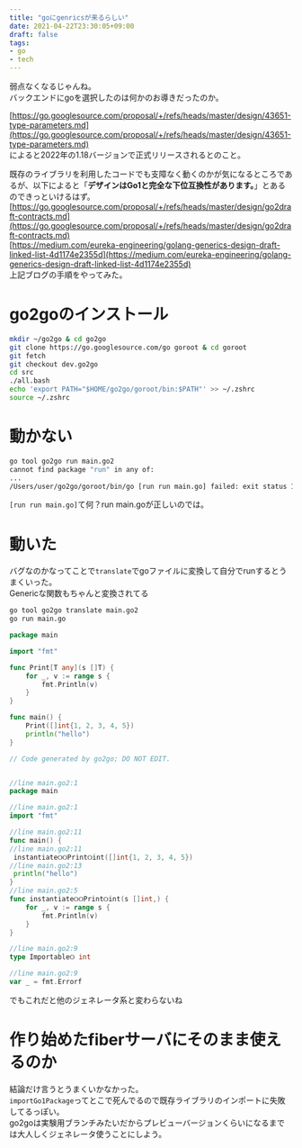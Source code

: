 ```yaml
---
title: "goにgenricsが来るらしい"
date: 2021-04-22T23:30:05+09:00
draft: false
tags:
- go
- tech
---
```


弱点なくなるじゃんね。  
バックエンドにgoを選択したのは何かのお導きだったのか。  

[https://go.googlesource.com/proposal/+/refs/heads/master/design/43651-type-parameters.md](https://go.googlesource.com/proposal/+/refs/heads/master/design/43651-type-parameters.md)  
によると2022年の1.18バージョンで正式リリースされるとのこと。  

既存のライブラリを利用したコードでも支障なく動くのかが気になるところであるが、以下によると「__デザインはGo1と完全な下位互換性があります。__」とあるのできっといけるはず。  
[https://go.googlesource.com/proposal/+/refs/heads/master/design/go2draft-contracts.md](https://go.googlesource.com/proposal/+/refs/heads/master/design/go2draft-contracts.md)  
[https://medium.com/eureka-engineering/golang-generics-design-draft-linked-list-4d1174e2355d](https://medium.com/eureka-engineering/golang-generics-design-draft-linked-list-4d1174e2355d)  
上記ブログの手順をやってみた。  

# go2goのインストール

```sh
mkdir ~/go2go & cd go2go
git clone https://go.googlesource.com/go goroot & cd goroot
git fetch 
git checkout dev.go2go
cd src
./all.bash
echo 'export PATH="$HOME/go2go/goroot/bin:$PATH"' >> ~/.zshrc
source ~/.zshrc
```

# 動かない

```sh
go tool go2go run main.go2
cannot find package "run" in any of:
...
/Users/user/go2go/goroot/bin/go [run run main.go] failed: exit status 1
```
`[run run main.go]`て何？run main.goが正しいのでは。

# 動いた

バグなのかなってことで`translate`でgoファイルに変換して自分でrunするとうまくいった。  
Genericな関数もちゃんと変換されてる  

```sh
go tool go2go translate main.go2
go run main.go
```

```go
package main

import "fmt"

func Print[T any](s []T) {
	for _, v := range s {
		fmt.Println(v)
	}
}

func main() {
	Print([]int{1, 2, 3, 4, 5})
	println("hello")
}
```

```go
// Code generated by go2go; DO NOT EDIT.


//line main.go2:1
package main

//line main.go2:1
import "fmt"

//line main.go2:11
func main() {
//line main.go2:11
 instantiate୦୦Print୦int([]int{1, 2, 3, 4, 5})
//line main.go2:13
 println("hello")
}
//line main.go2:5
func instantiate୦୦Print୦int(s []int,) {
	for _, v := range s {
		fmt.Println(v)
	}
}

//line main.go2:9
type Importable୦ int

//line main.go2:9
var _ = fmt.Errorf
```

でもこれだと他のジェネレータ系と変わらないね  

# 作り始めたfiberサーバにそのまま使えるのか

結論だけ言うとうまくいかなかった。  
`importGo1Package`ってとこで死んでるので既存ライブラリのインポートに失敗してるっぽい。  
go2goは実験用ブランチみたいだからプレビューバージョンくらいになるまでは大人しくジェネレータ使うことにしよう。

